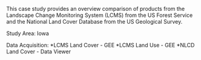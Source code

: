 This case study provides an overview comparison of products from the Landscape Change Monitoring System (LCMS) from the US Forest Service and the National Land Cover Database from the US Geological Survey. 

<p>Study Area: Iowa</p>

<p>Data Acquisition:
*LCMS Land Cover - GEE
*LCMS Land Use - GEE
*NLCD Land Cover - Data Viewer
</p>
